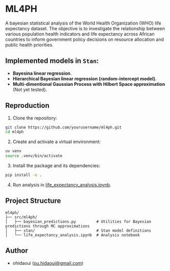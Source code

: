 # ML4PH

A bayesian statistical analysis of the World Health Organization (WHO) life expectancy dataset. The objective is to investigate the relationship between various population health indicators and life expectancy across African countries to inform government policy decisions on resource allocation and public health priorities. 

## Implemented models in `Stan`:

- **Bayesina linear regression**.
- **Hierarchical Bayesian linear regression (random-intercept model)**.
- **Multi-dimentional Gaussian Process with Hilbert Space approximation** (Not yet tested).

## Reproduction

1. Clone the repository:
```bash
git clone https://github.com/yourusername/ml4ph.git
cd ml4ph
```

2. Create and activate a virtual environment:
```bash
uv venv
source .venv/bin/activate
```

3. Install the package and its dependencies:
```bash
pip install -e .
```
4. Run analysis in [life_expectancy_analysis.ipynb](src/ml4ph/life_expectancy_analysis.ipynb).


## Project Structure

```
ml4ph/
├── src/ml4ph/
│   ├── bayesian_predictions.py         # Utilities for Bayesian predictions through MC approximations
│   ├── stan/                           # Stan model definitions
│   └── life_expectancy_analysis.ipynb  # Analysis notebook
```


## Author

- ohidaoui (ou.hidaoui@gmail.com)
